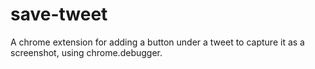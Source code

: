 # save-tweet
A chrome extension for adding a button under a tweet to capture it as a screenshot, using chrome.debugger.
